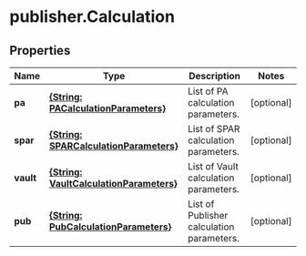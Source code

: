 # publisher.Calculation

## Properties

Name | Type | Description | Notes
------------ | ------------- | ------------- | -------------
**pa** | [**{String: PACalculationParameters}**](PACalculationParameters.md) | List of PA calculation parameters. | [optional] 
**spar** | [**{String: SPARCalculationParameters}**](SPARCalculationParameters.md) | List of SPAR calculation parameters. | [optional] 
**vault** | [**{String: VaultCalculationParameters}**](VaultCalculationParameters.md) | List of Vault calculation parameters. | [optional] 
**pub** | [**{String: PubCalculationParameters}**](PubCalculationParameters.md) | List of Publisher calculation parameters. | [optional] 


